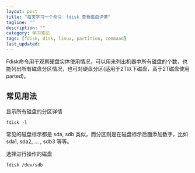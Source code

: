 ```yaml
---
layout: post
title: "每天学习一个命令：fdisk 查看磁盘详情"
tagline: ""
description: ""
category: 学习笔记
tags: [fdisk, disk, linux, partition, command]
last_updated: 
---
```


Fdisk命令用于观察硬盘实体使用情况，可以用来列出机器中所有磁盘的个数，也能列出所有磁盘分区情况，也可对硬盘分区(适用于2T以下磁盘，高于2T磁盘使用 parted)。

## 常见用法

显示所有磁盘的分区详情

    fdisk -l

常见的磁盘标示都是 sda, sdb 类似，而分区则是在磁盘标示后面添加数字，比如 sda1, sda2, ... , sdb3 等等。

选择进行操作的磁盘

    fdisk /dev/sdb


